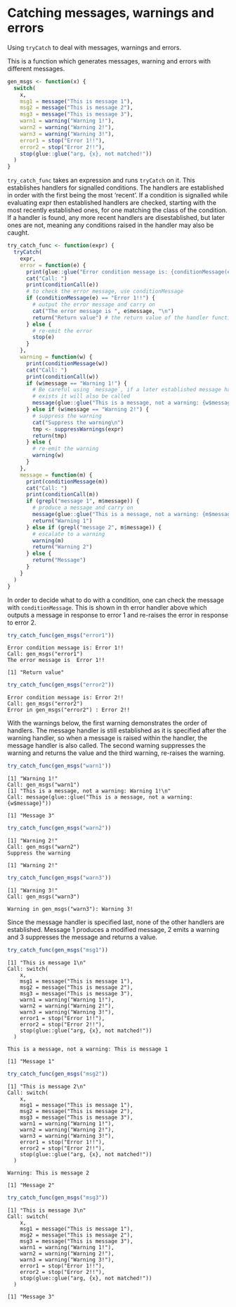 # Catching messages, warnings and errors

Using `tryCatch` to deal with messages, warnings and errors.

This is a function which generates messages, warning and errors with
different messages.

``` r
gen_msgs <- function(x) {
  switch(
    x,
    msg1 = message("This is message 1"),
    msg2 = message("This is message 2"),
    msg3 = message("This is message 3"),
    warn1 = warning("Warning 1!"),
    warn2 = warning("Warning 2!"),
    warn3 = warning("Warning 3!"),
    error1 = stop("Error 1!!"),
    error2 = stop("Error 2!!"),
    stop(glue::glue("arg, {x}, not matched!"))
  )
}
```

`try_catch_func` takes an expression and runs `tryCatch` on it. This
establishes handlers for signalled conditions. The handlers are
established in order with the first being the most ‘recent’. If a
condition is signalled while evaluating expr then established handlers
are checked, starting with the most recently established ones, for one
matching the class of the condition. If a handler is found, any more
recent handlers are disestablished, but later ones are not, meaning any
conditions raised in the handler may also be caught.

``` r
try_catch_func <- function(expr) {
  tryCatch(
    expr,
    error = function(e) {
      print(glue::glue("Error condition message is: {conditionMessage(e)}"))
      cat("Call: ")
      print(conditionCall(e))
      # to check the error message, use conditionMessage
      if (conditionMessage(e) == "Error 1!!") {
        # output the error message and carry on
        cat("The error message is ", e$message, "\n")
        return("Return value") # the return value of the handler function is returned from tryCatch
      } else {
        # re-emit the error
        stop(e)
      }
    },
    warning = function(w) {
      print(conditionMessage(w))
      cat("Call: ")
      print(conditionCall(w))
      if (w$message == "Warning 1!") {
        # Be careful using `message`, if a later established message handler
        # exists it will also be called
        message(glue::glue("This is a message, not a warning: {w$message}"))
      } else if (w$message == "Warning 2!") {
        # suppress the warning
        cat("Suppress the warning\n")
        tmp <- suppressWarnings(expr)
        return(tmp)
      } else {
        # re-emit the warning
        warning(w)
      }
    },
    message = function(m) {
      print(conditionMessage(m))
      cat("Call: ")
      print(conditionCall(m))
      if (grepl("message 1", m$message)) {
        # produce a message and carry on
        message(glue::glue("This is a message, not a warning: {m$message}"))
        return("Warning 1")
      } else if (grepl("message 2", m$message)) {
        # escalate to a warning
        warning(m)
        return("Warning 2")
      } else {
        return("Message")
      }
    }
  )
}
```

In order to decide what to do with a condition, one can check the
message with `conditionMessage`. This is shown in th error handler above
which outputs a message in response to error 1 and re-raises the error
in response to error 2.

``` r
try_catch_func(gen_msgs("error1"))
```

    Error condition message is: Error 1!!
    Call: gen_msgs("error1")
    The error message is  Error 1!! 

    [1] "Return value"

``` r
try_catch_func(gen_msgs("error2"))
```

    Error condition message is: Error 2!!
    Call: gen_msgs("error2")
    Error in gen_msgs("error2") : Error 2!!

With the warnings below, the first warning demonstrates the order of
handlers. The message handler is still established as it is specified
after the warning handler, so when a message is raised within the
handler, the message handler is also called. The second warning
suppresses the warning and returns the value and the third warning,
re-raises the warning.

``` r
try_catch_func(gen_msgs("warn1"))
```

    [1] "Warning 1!"
    Call: gen_msgs("warn1")
    [1] "This is a message, not a warning: Warning 1!\n"
    Call: message(glue::glue("This is a message, not a warning: {w$message}"))

    [1] "Message 3"

``` r
try_catch_func(gen_msgs("warn2"))
```

    [1] "Warning 2!"
    Call: gen_msgs("warn2")
    Suppress the warning

    [1] "Warning 2!"

``` r
try_catch_func(gen_msgs("warn3"))
```

    [1] "Warning 3!"
    Call: gen_msgs("warn3")

    Warning in gen_msgs("warn3"): Warning 3!

Since the message handler is specified last, none of the other handlers
are established. Message 1 produces a modified message, 2 emits a
warning and 3 suppresses the message and returns a value.

``` r
try_catch_func(gen_msgs("msg1"))
```

    [1] "This is message 1\n"
    Call: switch(
        x,
        msg1 = message("This is message 1"),
        msg2 = message("This is message 2"),
        msg3 = message("This is message 3"),
        warn1 = warning("Warning 1!"),
        warn2 = warning("Warning 2!"),
        warn3 = warning("Warning 3!"),
        error1 = stop("Error 1!!"),
        error2 = stop("Error 2!!"),
        stop(glue::glue("arg, {x}, not matched!"))
      )

    This is a message, not a warning: This is message 1

    [1] "Message 1"

``` r
try_catch_func(gen_msgs("msg2"))
```

    [1] "This is message 2\n"
    Call: switch(
        x,
        msg1 = message("This is message 1"),
        msg2 = message("This is message 2"),
        msg3 = message("This is message 3"),
        warn1 = warning("Warning 1!"),
        warn2 = warning("Warning 2!"),
        warn3 = warning("Warning 3!"),
        error1 = stop("Error 1!!"),
        error2 = stop("Error 2!!"),
        stop(glue::glue("arg, {x}, not matched!"))
      )

    Warning: This is message 2

    [1] "Message 2"

``` r
try_catch_func(gen_msgs("msg3"))
```

    [1] "This is message 3\n"
    Call: switch(
        x,
        msg1 = message("This is message 1"),
        msg2 = message("This is message 2"),
        msg3 = message("This is message 3"),
        warn1 = warning("Warning 1!"),
        warn2 = warning("Warning 2!"),
        warn3 = warning("Warning 3!"),
        error1 = stop("Error 1!!"),
        error2 = stop("Error 2!!"),
        stop(glue::glue("arg, {x}, not matched!"))
      )

    [1] "Message 3"
